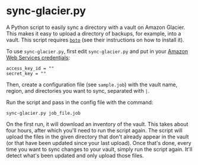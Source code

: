 sync-glacier.py
===============

A Python script to easily sync a directory with a vault on Amazon Glacier. This makes it easy to upload a directory of backups, for example, into a vault. This script requires [`boto`](https://github.com/boto/boto) (see their instructions on how to install it).

To use `sync-glacier.py`, first edit `sync-glacier.py` and put in your [Amazon Web Services credentials](https://portal.aws.amazon.com/gp/aws/securityCredentials):
```
access_key_id = ""
secret_key = ""
```

Then, create a configuration file (see `sample.job`) with the vault name, region, and directories you want to sync, separated with `|`.

Run the script and pass in the config file with the command:
```
sync-glacier.py job_file.job
```

On the first run, it will download an inventory of the vault. This takes about four hours, after which you'll need to run the script again. The script will upload the files in the given directory that don't already appear in the vault (or that have been updated since your last upload). Once that's done, every time you want to sync changes to your vault, simply run the script again. It'll detect what's been updated and only upload those files.
